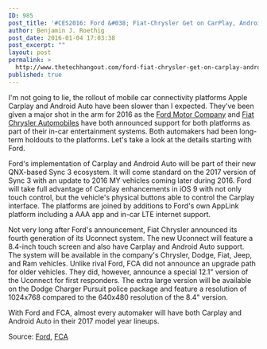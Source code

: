 ```yaml
---
ID: 985
post_title: '#CES2016: Ford &#038; Fiat-Chrysler Get on CarPlay, Android Auto Bandwagons'
author: Benjamin J. Roethig
post_date: 2016-01-04 17:03:38
post_excerpt: ""
layout: post
permalink: >
  http://www.thetechhangout.com/ford-fiat-chrysler-get-on-carplay-android-auto-bandwagons/
published: true
---
```

I'm not going to lie, the rollout of mobile car connectivity platforms Apple Carplay and Android Auto have been slower than I expected.  They've been given a major shot in the arm for 2016 as the [Ford Motor Company](https://media.ford.com/content/fordmedia/fna/us/en/news/2016/01/04/sync-apple-carplay-android-auto.html?utm_source=loopinsight.com&utm_medium=referral&utm_campaign=Feed%253A+loopinsight%252FKqJb+(The+Loop)&utm_content=FeedBurner) and [Fiat Chrysler Automobiles](http://media.fcanorthamerica.com/newsrelease.do?id=17210&mid=1) have both announced support for both platforms as part of their in-car entertainment systems.  Both automakers had been long-term holdouts to the platforms.  Let's take a look at the details starting with Ford.

Ford's implementation of Carplay and Android Auto will be part of their new QNX-based Sync 3 ecosystem.  It will come standard on the 2017 version of Sync 3 with an update to 2016 MY vehicles coming later during 2016.  Ford will take full advantage of Carplay enhancements in iOS 9 with not only touch control, but the vehicle's physical buttons able to control the Carplay interface.  The platforms are joined by additions to Ford's own AppLink platform including a AAA app and in-car LTE internet support.

Not very long after Ford's announcement, Fiat Chrysler announced its fourth generation of its Uconnect system.  The new Uconnect will feature a 8.4-inch touch screen and also have Carplay and Android Auto support.  The system will be available in the company's Chrysler, Dodge, Fiat, Jeep, and Ram vehicles.  Unlike rival Ford, FCA did not announce an upgrade path for older vehicles. They did, however, announce a special 12.1" version of the Uconnect for first responders.  The extra large version will be available on the Dodge Charger Pursuit police package and feature a resolution of 1024x768 compared to the 640x480 resolution of the 8.4" version.

With Ford and FCA, almost every automaker will have both Carplay and Android Auto in their 2017 model year lineups.

Source: [Ford](https://media.ford.com/content/fordmedia/fna/us/en/news/2016/01/04/sync-apple-carplay-android-auto.html), [FCA](http://media.fcanorthamerica.com/newsrelease.do?id=17210&mid=1)